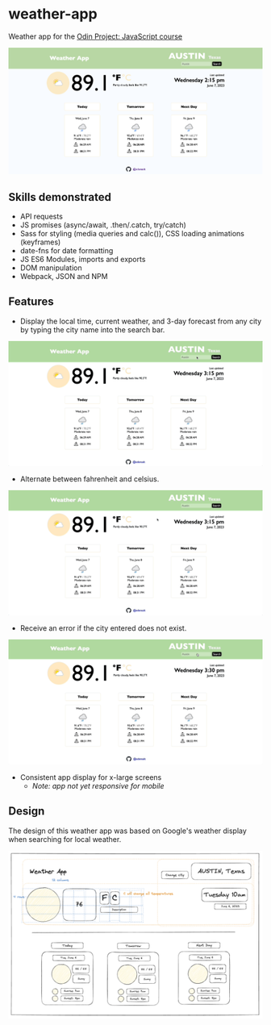 # weather-app

Weather app for the <a href="https://www.theodinproject.com/lessons/node-path-javascript-weather-app">Odin Project: JavaScript course</a>

<img src="./readme_images/app.png" alt="screenshot of weather app">

## Skills demonstrated

- API requests
- JS promises (async/await, .then/.catch, try/catch)
- Sass for styling (media queries and calc()), CSS loading animations (keyframes)
- date-fns for date formatting
- JS ES6 Modules, imports and exports
- DOM manipulation
- Webpack, JSON and NPM

## Features

- Display the local time, current weather, and 3-day forecast from any city by typing the city name into the search bar.

<img src="./readme_images/basic-function.gif" alt="basic function of app">

- Alternate between fahrenheit and celsius.

<img src="./readme_images/change-temp.gif" alt="changing temperature measurement">

- Receive an error if the city entered does not exist.

<img src="./readme_images/error-message.gif" alt="error message">

- Consistent app display for x-large screens
  - <i>Note: app not yet responsive for mobile</i>

## Design

The design of this weather app was based on Google's weather display when searching for local weather.

<img src="./readme_images/wireframe.png" alt="sketch of app design">
